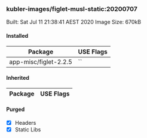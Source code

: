 ### kubler-images/figlet-musl-static:20200707

Built: Sat Jul 11 21:38:41 AEST 2020
Image Size: 670kB

#### Installed
Package | USE Flags
--------|----------
app-misc/figlet-2.2.5 | ``
#### Inherited
Package | USE Flags
--------|----------
#### Purged
- [x] Headers
- [x] Static Libs
